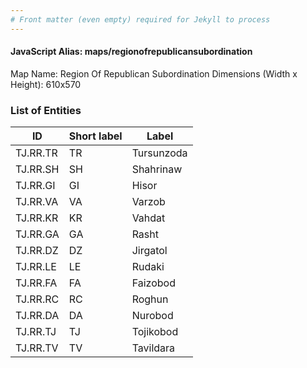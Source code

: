 ```yaml
---
# Front matter (even empty) required for Jekyll to process
---
```


#### JavaScript Alias: maps/regionofrepublicansubordination

Map Name: Region Of Republican Subordination
Dimensions (Width x Height): 610x570





### List of Entities

ID | Short label | Label
---|---|---|
TJ.RR.TR|TR|Tursunzoda
TJ.RR.SH|SH|Shahrinaw
TJ.RR.GI|GI|Hisor
TJ.RR.VA|VA|Varzob
TJ.RR.KR|KR|Vahdat
TJ.RR.GA|GA|Rasht
TJ.RR.DZ|DZ|Jirgatol
TJ.RR.LE|LE|Rudaki
TJ.RR.FA|FA|Faizobod
TJ.RR.RC|RC|Roghun
TJ.RR.DA|DA|Nurobod
TJ.RR.TJ|TJ|Tojikobod
TJ.RR.TV|TV|Tavildara